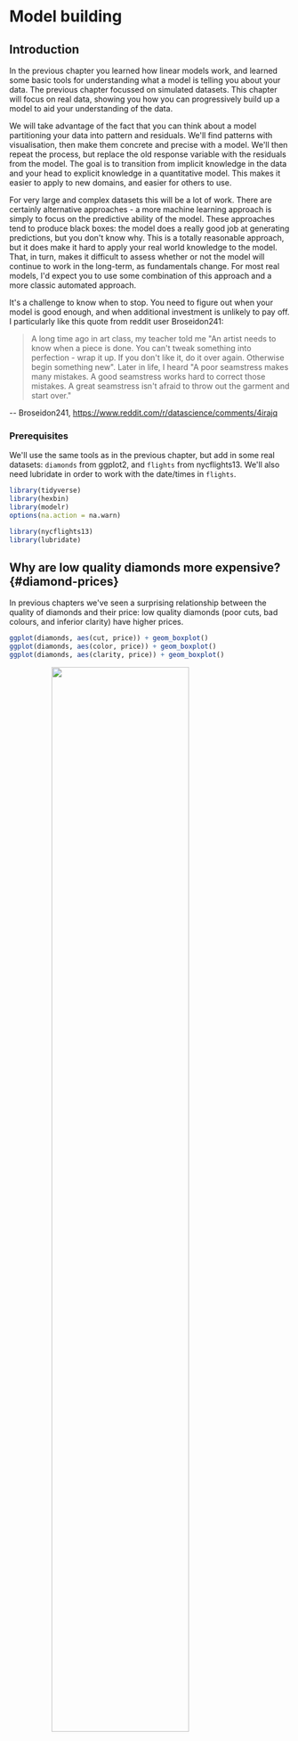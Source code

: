 
# Model building

## Introduction

In the previous chapter you learned how linear models work, and learned some basic tools for understanding what a model is telling you about your data. The previous chapter focussed on simulated datasets. This chapter will focus on real data, showing you how you can progressively build up a model to aid your understanding of the data.

We will take advantage of the fact that you can think about a model partitioning your data into pattern and residuals. We'll find patterns with visualisation, then make them concrete and precise with a model. We'll then repeat the process, but replace the old response variable with the residuals from the model. The goal is to transition from implicit knowledge in the data and your head to explicit knowledge in a quantitative model. This makes it easier to apply to new domains, and easier for others to use.

For very large and complex datasets this will be a lot of work. There are certainly alternative approaches - a more machine learning approach is simply to focus on the predictive ability of the model. These approaches tend to produce black boxes: the model does a really good job at generating predictions, but you don't know why. This is a totally reasonable approach, but it does make it hard to apply your real world knowledge to the model. That, in turn, makes it difficult to assess whether or not the model will continue to work in the long-term, as fundamentals change. For most real models, I'd expect you to use some combination of this approach and a more classic automated approach.

It's a challenge to know when to stop. You need to figure out when your model is good enough, and when additional investment is unlikely to pay off. I particularly like this quote from reddit user Broseidon241:

> A long time ago in art class, my teacher told me "An artist needs to know
> when a piece is done. You can't tweak something into perfection - wrap it up.
> If you don't like it, do it over again. Otherwise begin something new". Later
> in life, I heard "A poor seamstress makes many mistakes. A good seamstress
> works hard to correct those mistakes. A great seamstress isn't afraid to
> throw out the garment and start over."

-- Broseidon241, <https://www.reddit.com/r/datascience/comments/4irajq>

### Prerequisites

We'll use the same tools as in the previous chapter, but add in some real datasets: `diamonds` from ggplot2, and `flights` from nycflights13. We'll also need lubridate in order to work with the date/times in `flights`.


```r
library(tidyverse)
library(hexbin)
library(modelr)
options(na.action = na.warn)

library(nycflights13)
library(lubridate)
```

## Why are low quality diamonds more expensive? {#diamond-prices}

In previous chapters we've seen a surprising relationship between the quality of diamonds and their price: low quality diamonds (poor cuts, bad colours, and inferior clarity) have higher prices.


```r
ggplot(diamonds, aes(cut, price)) + geom_boxplot()
ggplot(diamonds, aes(color, price)) + geom_boxplot()
ggplot(diamonds, aes(clarity, price)) + geom_boxplot()
```

<img src="24-model-building_files/figure-html/unnamed-chunk-2-1.png" width="70%" style="display: block; margin: auto;" /><img src="24-model-building_files/figure-html/unnamed-chunk-2-2.png" width="70%" style="display: block; margin: auto;" /><img src="24-model-building_files/figure-html/unnamed-chunk-2-3.png" width="70%" style="display: block; margin: auto;" />

Note that the worst diamond color is J (slightly yellow), and the worst clarity is I1 (inclusions visible to the naked eye).

### Price and carat

It looks like lower quality diamonds have higher prices because there is an important confounding variable: the weight (`carat`) of the diamond. The weight of the diamond is the single most important factor for determining the price of the diamond, and lower quality diamonds tend to be larger.


```r
ggplot(diamonds, aes(carat, price)) +
  geom_hex(bins = 50)
```

<img src="24-model-building_files/figure-html/unnamed-chunk-3-1.png" width="70%" style="display: block; margin: auto;" />

We can make it easier to see how the other attributes of a diamond affect its relative `price` by fitting a model to separate out the effect of `carat`. But first, lets make a couple of tweaks to the diamonds dataset to make it easier to work with:

1. Focus on diamonds smaller than 2.5 carats (99.7% of the data)
1. Log-transform the carat and price variables.


```r
diamonds2 <- diamonds %>%
  filter(carat <= 2.5) %>%
  mutate(lprice = log2(price), lcarat = log2(carat))
```

Together, these changes make it easier to see the relationship between `carat` and `price`:


```r
ggplot(diamonds2, aes(lcarat, lprice)) +
  geom_hex(bins = 50)
```

<img src="24-model-building_files/figure-html/unnamed-chunk-5-1.png" width="70%" style="display: block; margin: auto;" />

The log-transformation is particularly useful here because it makes the pattern linear, and linear patterns are the easiest to work with. Let's take the next step and remove that strong linear pattern. We first make the pattern explicit by fitting a model:


```r
mod_diamond <- lm(lprice ~ lcarat, data = diamonds2)
```

Then we look at what the model tells us about the data. Note that I back transform the predictions, undoing the log transformation, so I can overlay the predictions on the raw data:


```r
grid <- diamonds2 %>%
  data_grid(carat = seq_range(carat, 20)) %>%
  mutate(lcarat = log2(carat)) %>%
  add_predictions(mod_diamond, "lprice") %>%
  mutate(price = 2^lprice)

ggplot(diamonds2, aes(carat, price)) +
  geom_hex(bins = 50) +
  geom_line(data = grid, colour = "red", size = 1)
```

<img src="24-model-building_files/figure-html/unnamed-chunk-7-1.png" width="70%" style="display: block; margin: auto;" />

That tells us something interesting about our data. If we believe our model, then the large diamonds are much cheaper than expected. This is probably because no diamond in this dataset costs more than $19,000.

Now we can look at the residuals, which verifies that we've successfully removed the strong linear pattern:


```r
diamonds2 <- diamonds2 %>%
  add_residuals(mod_diamond, "lresid")

ggplot(diamonds2, aes(lcarat, lresid)) +
  geom_hex(bins = 50)
```

<img src="24-model-building_files/figure-html/unnamed-chunk-8-1.png" width="70%" style="display: block; margin: auto;" />

Importantly, we can now re-do our motivating plots using those residuals instead of `price`.


```r
ggplot(diamonds2, aes(cut, lresid)) + geom_boxplot()
ggplot(diamonds2, aes(color, lresid)) + geom_boxplot()
ggplot(diamonds2, aes(clarity, lresid)) + geom_boxplot()
```

<img src="24-model-building_files/figure-html/unnamed-chunk-9-1.png" width="70%" style="display: block; margin: auto;" /><img src="24-model-building_files/figure-html/unnamed-chunk-9-2.png" width="70%" style="display: block; margin: auto;" /><img src="24-model-building_files/figure-html/unnamed-chunk-9-3.png" width="70%" style="display: block; margin: auto;" />

Now we see the relationship we expect: as the quality of the diamond increases, so too does its relative price. To interpret the `y` axis, we need to think about what the residuals are telling us, and what scale they are on. A residual of -1 indicates that `lprice` was 1 unit lower than a prediction based solely on its weight. $2^{-1}$ is 1/2, points with a value of -1 are half the expected price, and residuals with value 1 are twice the predicted price.

### A more complicated model

If we wanted to, we could continue to build up our model, moving the effects we've observed into the model to make them explicit. For example, we could include `color`, `cut`, and `clarity` into the model so that we also make explicit the effect of these three categorical variables:


```r
mod_diamond2 <- lm(lprice ~ lcarat + color + cut + clarity, data = diamonds2)
```

This model now includes four predictors, so it's getting harder to visualise. Fortunately, they're currently all independent which means that we can plot them individually in four plots. To make the process a little easier, we're going to use the `.model` argument to `data_grid`:


```r
grid <- diamonds2 %>%
  data_grid(cut, .model = mod_diamond2) %>%
  add_predictions(mod_diamond2)
grid
#> # A tibble: 5 x 5
#>   cut       lcarat color clarity  pred
#>   <ord>      <dbl> <chr> <chr>   <dbl>
#> 1 Fair      -0.515 G     VS2      11.2
#> 2 Good      -0.515 G     VS2      11.3
#> 3 Very Good -0.515 G     VS2      11.4
#> 4 Premium   -0.515 G     VS2      11.4
#> 5 Ideal     -0.515 G     VS2      11.4

ggplot(grid, aes(cut, pred)) +
  geom_point()
```

<img src="24-model-building_files/figure-html/unnamed-chunk-11-1.png" width="70%" style="display: block; margin: auto;" />

If the model needs variables that you haven't explicitly supplied, `data_grid()` will automatically fill them in with "typical" value. For continuous variables, it uses the median, and categorical variables it uses the most common value (or values, if there's a tie).


```r
diamonds2 <- diamonds2 %>%
  add_residuals(mod_diamond2, "lresid2")

ggplot(diamonds2, aes(lcarat, lresid2)) +
  geom_hex(bins = 50)
```

<img src="24-model-building_files/figure-html/unnamed-chunk-12-1.png" width="70%" style="display: block; margin: auto;" />

This plot indicates that there are some diamonds with quite large residuals - remember a residual of 2 indicates that the diamond is 4x the price that we expected. It's often useful to look at unusual values individually:


```r
diamonds2 %>%
  filter(abs(lresid2) > 1) %>%
  add_predictions(mod_diamond2) %>%
  mutate(pred = round(2^pred)) %>%
  select(price, pred, carat:table, x:z) %>%
  arrange(price)
#> # A tibble: 16 x 11
#>   price  pred carat cut     color clarity depth table     x     y     z
#>   <int> <dbl> <dbl> <ord>   <ord> <ord>   <dbl> <dbl> <dbl> <dbl> <dbl>
#> 1  1013   264  0.25 Fair    F     SI2      54.4    64  4.3   4.23  2.32
#> 2  1186   284  0.25 Premium G     SI2      59      60  5.33  5.28  3.12
#> 3  1186   284  0.25 Premium G     SI2      58.8    60  5.33  5.28  3.12
#> 4  1262  2644  1.03 Fair    E     I1       78.2    54  5.72  5.59  4.42
#> 5  1415   639  0.35 Fair    G     VS2      65.9    54  5.57  5.53  3.66
#> 6  1415   639  0.35 Fair    G     VS2      65.9    54  5.57  5.53  3.66
#> # … with 10 more rows
```

Nothing really jumps out at me here, but it's probably worth spending time considering if this indicates a problem with our model, or if there are errors in the data. If there are mistakes in the data, this could be an opportunity to buy diamonds that have been priced low incorrectly.

### Exercises

1. In the plot of `lcarat` vs. `lprice`, there are some bright vertical
 strips. What do they represent?

1. If `log(price) = a_0 + a_1 * log(carat)`, what does that say about
 the relationship between `price` and `carat`?

1. Extract the diamonds that have very high and very low residuals.
 Is there anything unusual about these diamonds? Are they particularly bad
 or good, or do you think these are pricing errors?

1. Does the final model, `mod_diamond2`, do a good job of predicting
 diamond prices? Would you trust it to tell you how much to spend
 if you were buying a diamond?

## What affects the number of daily flights?

Let's work through a similar process for a dataset that seems even simpler at first glance: the number of flights that leave NYC per day. This is a really small dataset --- only 365 rows and 2 columns --- and we're not going to end up with a fully realised model, but as you'll see, the steps along the way will help us better understand the data. Let's get started by counting the number of flights per day and visualising it with ggplot2.


```r
daily <- flights %>%
  mutate(date = make_date(year, month, day)) %>%
  group_by(date) %>%
  summarise(n = n())
daily
#> # A tibble: 365 x 2
#>   date           n
#>   <date>     <int>
#> 1 2013-01-01   842
#> 2 2013-01-02   943
#> 3 2013-01-03   914
#> 4 2013-01-04   915
#> 5 2013-01-05   720
#> 6 2013-01-06   832
#> # … with 359 more rows

ggplot(daily, aes(date, n)) +
  geom_line()
```

<img src="24-model-building_files/figure-html/unnamed-chunk-14-1.png" width="70%" style="display: block; margin: auto;" />

### Day of week

Understanding the long-term trend is challenging because there's a very strong day-of-week effect that dominates the subtler patterns. Let's start by looking at the distribution of flight numbers by day-of-week:


```r
daily <- daily %>%
  mutate(wday = wday(date, label = TRUE))
ggplot(daily, aes(wday, n)) +
  geom_boxplot()
```

<img src="24-model-building_files/figure-html/unnamed-chunk-15-1.png" width="70%" style="display: block; margin: auto;" />

There are fewer flights on weekends because most travel is for business. The effect is particularly pronounced on Saturday: you might sometimes leave on Sunday for a Monday morning meeting, but it's very rare that you'd leave on Saturday as you'd much rather be at home with your family.

One way to remove this strong pattern is to use a model. First, we fit the model, and display its predictions overlaid on the original data:


```r
mod <- lm(n ~ wday, data = daily)

grid <- daily %>%
  data_grid(wday) %>%
  add_predictions(mod, "n")

ggplot(daily, aes(wday, n)) +
  geom_boxplot() +
  geom_point(data = grid, colour = "red", size = 4)
```

<img src="24-model-building_files/figure-html/unnamed-chunk-16-1.png" width="70%" style="display: block; margin: auto;" />

Next we compute and visualise the residuals:


```r
daily <- daily %>%
  add_residuals(mod)
daily %>%
  ggplot(aes(date, resid)) +
  geom_ref_line(h = 0) +
  geom_line()
```

<img src="24-model-building_files/figure-html/unnamed-chunk-17-1.png" width="70%" style="display: block; margin: auto;" />

Note the change in the y-axis: now we are seeing the deviation from the expected number of flights, given the day of week. This plot is useful because now that we've removed much of the large day-of-week effect, we can see some of the subtler patterns that remain:

1. Our model seems to fail starting in June: you can still see a strong
 regular pattern that our model hasn't captured. Drawing a plot with one
 line for each day of the week makes the cause easier to see:

 
 ```r
 ggplot(daily, aes(date, resid, colour = wday)) +
  geom_ref_line(h = 0) +
  geom_line()
 ```
 
 <img src="24-model-building_files/figure-html/unnamed-chunk-18-1.png" width="70%" style="display: block; margin: auto;" />

 Our model fails to accurately predict the number of flights on Saturday:
 during summer there are more flights than we expect, and during Fall there
 are fewer. We'll see how we can do better to capture this pattern in the
 next section.

1. There are some days with far fewer flights than expected:

 
 ```r
 daily %>%
  filter(resid < -100)
 #> # A tibble: 11 x 4
 #>   date           n wday  resid
 #>   <date>     <int> <ord> <dbl>
 #> 1 2013-01-01   842 Tue   -109.
 #> 2 2013-01-20   786 Sun   -105.
 #> 3 2013-05-26   729 Sun   -162.
 #> 4 2013-07-04   737 Thu   -229.
 #> 5 2013-07-05   822 Fri   -145.
 #> 6 2013-09-01   718 Sun   -173.
 #> # … with 5 more rows
 ```

 If you're familiar with American public holidays, you might spot New Year's
 day, July 4th, Thanksgiving and Christmas. There are some others that don't
 seem to correspond to public holidays. You'll work on those in one
 of the exercises.

1. There seems to be some smoother long term trend over the course of a year.
 We can highlight that trend with `geom_smooth()`:

 
 ```r
 daily %>%
  ggplot(aes(date, resid)) +
  geom_ref_line(h = 0) +
  geom_line(colour = "grey50") +
  geom_smooth(se = FALSE, span = 0.20)
 #> `geom_smooth()` using method = 'loess' and formula 'y ~ x'
 ```
 
 <img src="24-model-building_files/figure-html/unnamed-chunk-20-1.png" width="70%" style="display: block; margin: auto;" />

 There are fewer flights in January (and December), and more in summer
 (May-Sep). We can't do much with this pattern quantitatively, because we
 only have a single year of data. But we can use our domain knowledge to
 brainstorm potential explanations.

### Seasonal Saturday effect

Let's first tackle our failure to accurately predict the number of flights on Saturday. A good place to start is to go back to the raw numbers, focussing on Saturdays:


```r
daily %>%
  filter(wday == "Sat") %>%
  ggplot(aes(date, n)) +
  geom_point() +
  geom_line() +
  scale_x_date(NULL, date_breaks = "1 month", date_labels = "%b")
```

<img src="24-model-building_files/figure-html/unnamed-chunk-21-1.png" width="70%" style="display: block; margin: auto;" />

(I've used both points and lines to make it more clear what is data and what is interpolation.)

I suspect this pattern is caused by summer holidays: many people go on holiday in the summer, and people don't mind travelling on Saturdays for vacation. Looking at this plot, we might guess that summer holidays are from early June to late August. That seems to line up fairly well with the [state's school terms](http://schools.nyc.gov/Calendar/2013-2014+School+Year+Calendars.htm): summer break in 2013 was Jun 26--Sep 9.

Why are there more Saturday flights in the Spring than the Fall? I asked some American friends and they suggested that it's less common to plan family vacations during the Fall because of the big Thanksgiving and Christmas holidays. We don't have the data to know for sure, but it seems like a plausible working hypothesis.

Lets create a "term" variable that roughly captures the three school terms, and check our work with a plot:


```r
term <- function(date) {
  cut(date,
    breaks = ymd(20130101, 20130605, 20130825, 20140101),
    labels = c("spring", "summer", "fall")
  )
}

daily <- daily %>%
  mutate(term = term(date))

daily %>%
  filter(wday == "Sat") %>%
  ggplot(aes(date, n, colour = term)) +
  geom_point(alpha = 1 / 3) +
  geom_line() +
  scale_x_date(NULL, date_breaks = "1 month", date_labels = "%b")
```

<img src="24-model-building_files/figure-html/unnamed-chunk-22-1.png" width="70%" style="display: block; margin: auto;" />

(I manually tweaked the dates to get nice breaks in the plot. Using a visualisation to help you understand what your function is doing is a really powerful and general technique.)

It's useful to see how this new variable affects the other days of the week:


```r
daily %>%
  ggplot(aes(wday, n, colour = term)) +
  geom_boxplot()
```

<img src="24-model-building_files/figure-html/unnamed-chunk-23-1.png" width="70%" style="display: block; margin: auto;" />

It looks like there is significant variation across the terms, so fitting a separate day of week effect for each term is reasonable. This improves our model, but not as much as we might hope:


```r
mod1 <- lm(n ~ wday, data = daily)
mod2 <- lm(n ~ wday * term, data = daily)

daily %>%
  gather_residuals(without_term = mod1, with_term = mod2) %>%
  ggplot(aes(date, resid, colour = model)) +
  geom_line(alpha = 0.75)
```

<img src="24-model-building_files/figure-html/unnamed-chunk-24-1.png" width="70%" style="display: block; margin: auto;" />

We can see the problem by overlaying the predictions from the model on to the raw data:


```r
grid <- daily %>%
  data_grid(wday, term) %>%
  add_predictions(mod2, "n")

ggplot(daily, aes(wday, n)) +
  geom_boxplot() +
  geom_point(data = grid, colour = "red") +
  facet_wrap(~term)
```

<img src="24-model-building_files/figure-html/unnamed-chunk-25-1.png" width="70%" style="display: block; margin: auto;" />

Our model is finding the _mean_ effect, but we have a lot of big outliers, so mean tends to be far away from the typical value. We can alleviate this problem by using a model that is robust to the effect of outliers: `MASS::rlm()`. This greatly reduces the impact of the outliers on our estimates, and gives a model that does a good job of removing the day of week pattern:


```r
mod3 <- MASS::rlm(n ~ wday * term, data = daily)

daily %>%
  add_residuals(mod3, "resid") %>%
  ggplot(aes(date, resid)) +
  geom_hline(yintercept = 0, size = 2, colour = "white") +
  geom_line()
```

<img src="24-model-building_files/figure-html/unnamed-chunk-26-1.png" width="70%" style="display: block; margin: auto;" />

It's now much easier to see the long-term trend, and the positive and negative outliers.


### Computed variables

If you're experimenting with many models and many visualisations, it's a good idea to bundle the creation of variables up into a function so there's no chance of accidentally applying a different transformation in different places. For example, we could write:


```r
compute_vars <- function(data) {
  data %>%
    mutate(
      term = term(date),
      wday = wday(date, label = TRUE)
    )
}
```

Another option is to put the transformations directly in the model formula:


```r
wday2 <- function(x) wday(x, label = TRUE)
mod3 <- lm(n ~ wday2(date) * term(date), data = daily)
```

Either approach is reasonable. Making the transformed variable explicit is useful if you want to check your work, or use them in a visualisation. But you can't easily use transformations (like splines) that return multiple columns. Including the transformations in the model function makes life a little easier when you're working with many different datasets because the model is self contained.

### Time of year: an alternative approach

In the previous section we used our domain knowledge (how the US school term affects travel) to improve the model. An alternative to using our knowledge explicitly in the model is to give the data more room to speak. We could use a more flexible model and allow that to capture the pattern we're interested in. A simple linear trend isn't adequate, so we could try using a natural spline to fit a smooth curve across the year:


```r
library(splines)
mod <- MASS::rlm(n ~ wday * ns(date, 5), data = daily)

daily %>%
  data_grid(wday, date = seq_range(date, n = 13)) %>%
  add_predictions(mod) %>%
  ggplot(aes(date, pred, colour = wday)) +
  geom_line() +
  geom_point()
```

<img src="24-model-building_files/figure-html/unnamed-chunk-29-1.png" width="70%" style="display: block; margin: auto;" />

We see a strong pattern in the numbers of Saturday flights. This is reassuring, because we also saw that pattern in the raw data. It's a good sign when you get the same signal from different approaches.


### Exercises

1. Use your Google sleuthing skills to brainstorm why there were fewer than
 expected flights on Jan 20, May 26, and Sep 1. (Hint: they all have the
 same explanation.) How would these days generalise to another year?

1. What do the three days with high positive residuals represent?
 How would these days generalise to another year?

 
 ```r
 daily %>%
  top_n(3, resid)
 #> # A tibble: 3 x 5
 #>   date           n wday  resid term 
 #>   <date>     <int> <ord> <dbl> <fct>
 #> 1 2013-11-30   857 Sat   112.  fall 
 #> 2 2013-12-01   987 Sun    95.5 fall 
 #> 3 2013-12-28   814 Sat    69.4 fall
 ```

1. Create a new variable that splits the `wday` variable into terms, but only
 for Saturdays, i.e. it should have `Thurs`, `Fri`, but `Sat-summer`,
 `Sat-spring`, `Sat-fall`. How does this model compare with the model with
 every combination of `wday` and `term`?

1. Create a new `wday` variable that combines the day of week, term
 (for Saturdays), and public holidays. What do the residuals of
 that model look like?

1. What happens if you fit a day of week effect that varies by month
 (i.e. `n ~ wday * month`)? Why is this not very helpful?

1. What would you expect the model `n ~ wday + ns(date, 5)` to look like?
 Knowing what you know about the data, why would you expect it to be
 not particularly effective?

1. We hypothesised that people leaving on Sundays are more likely to be
 business travellers who need to be somewhere on Monday. Explore that
 hypothesis by seeing how it breaks down based on distance and time: if
 it's true, you'd expect to see more Sunday evening flights to places that
 are far away.

1. It's a little frustrating that Sunday and Saturday are on separate ends
 of the plot. Write a small function to set the levels of the
 factor so that the week starts on Monday.

## Learning more about models

We have only scratched the absolute surface of modelling, but you have hopefully gained some simple, but general-purpose tools that you can use to improve your own data analyses. It's OK to start simple! As you've seen, even very simple models can make a dramatic difference in your ability to tease out interactions between variables.

These modelling chapters are even more opinionated than the rest of the book. I approach modelling from a somewhat different perspective to most others, and there is relatively little space devoted to it. Modelling really deserves a book on its own, so I'd highly recommend that you read at least one of these three books:

* *Statistical Modeling: A Fresh Approach* by Danny Kaplan,
 <http://www.mosaic-web.org/go/StatisticalModeling/>. This book provides
 a gentle introduction to modelling, where you build your intuition,
 mathematical tools, and R skills in parallel. The book replaces a traditional
 "introduction to statistics" course, providing a curriculum that is up-to-date
 and relevant to data science.

* *An Introduction to Statistical Learning* by Gareth James, Daniela Witten,
 Trevor Hastie, and Robert Tibshirani, <http://www-bcf.usc.edu/~gareth/ISL/>
 (available online for free). This book presents a family of modern modelling
 techniques collectively known as statistical learning. For an even deeper
 understanding of the math behind the models, read the classic
 *Elements of Statistical Learning* by Trevor Hastie, Robert Tibshirani, and
 Jerome Friedman, <http://statweb.stanford.edu/~tibs/ElemStatLearn/> (also
 available online for free).

* *Applied Predictive Modeling* by Max Kuhn and Kjell Johnson,
 <http://appliedpredictivemodeling.com>. This book is a companion to the
 __caret__ package and provides practical tools for dealing with real-life
 predictive modelling challenges.
